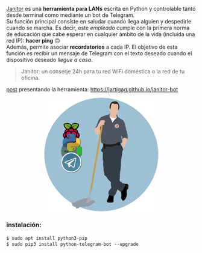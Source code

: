 [Janitor](https://github.com/jartigag/janitor) es una **herramienta para LANs** escrita en Python y controlable tanto desde terminal como mediante un bot de Telegram.  
Su función principal consiste en saludar cuando llega alguien y despedirle cuando se marcha. Es decir, este *empleado* cumple con la primera norma de educación que cabe esperar en cualquier ámbito de la vida (incluida una red IP): **hacer ping** 🙃  
Además, permite asociar **recordatorios** a cada IP. El objetivo de esta función es recibir un mensaje de Telegram con el texto deseado cuando el dispositivo deseado *llegue a casa*.

> Janitor: un conserje 24h para tu red WiFi doméstica o la red de tu oficina.

[post](https://jartigag.github.io/janitor-bot) presentando la herramienta: https://jartigag.github.io/janitor-bot

<p align="center">
<a href="https://11kaito11.deviantart.com/art/Scrubs-Wallpaper-11-330396239">
  <img src="https://raw.githubusercontent.com/jartigag/janitor/master/logo.png" width="60%">
</a>
</p>

### instalación:
```
$ sudo apt install python3-pip
$ sudo pip3 install python-telegram-bot --upgrade
```
